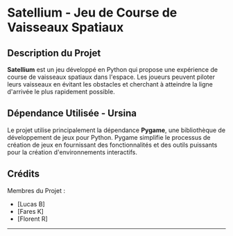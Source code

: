 # Satellium - Jeu de Course de Vaisseaux Spatiaux

## Description du Projet

**Satellium** est un jeu développé en Python qui propose une expérience de course de vaisseaux spatiaux dans l'espace. Les joueurs peuvent piloter leurs vaisseaux en évitant les obstacles et cherchant à atteindre la ligne d'arrivée le plus rapidement possible.
## Dépendance Utilisée - Ursina

Le projet utilise principalement la dépendance **Pygame**, une bibliothèque de développement de jeux pour Python. Pygame simplifie le processus de création de jeux en fournissant des fonctionnalités et des outils puissants pour la création d'environnements interactifs.

## Crédits

Membres du Projet :
- [Lucas B]
- [Fares K]
- [Florent R]

---

